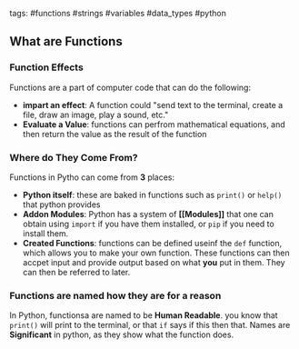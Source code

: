 tags:
#functions
#strings
#variables
#data_types
#python 

## What are Functions
### Function Effects
Functions are a part of computer code that can do the following:
- **impart an effect**: A function could "send text to the terminal, create a file, draw an image, play a sound, etc."
- **Evaluate a Value**: functions can perfrom mathematical equations, and then return the value as the result of the function
### Where do They Come From?
Functions in Pytho can come from **3** places:
- **Python itself**: these are baked in functions such as `print()` or `help()` that python provides
- **Addon Modules**: Python has a system of **[[Modules]]** that one can obtain using `import` if you have them installed, or `pip` if you need to install them.
- **Created Functions**: functions can be defined useinf the `def` function, which allows you to make your own function. These functions can then accpet input and provide output based on what **you** put in them. They can then be referred to later.
### Functions are named how they are for a reason
In Python, functionsa are named to be **Human Readable**. you know that `print()` will print to the terminal, or that `if` says if this then that. Names are **Significant** in python, as they show what the function does.
